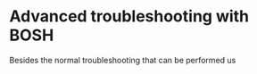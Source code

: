 
# Advanced troubleshooting with BOSH

Besides the normal troubleshooting that can be performed us
<!--stackedit_data:
eyJoaXN0b3J5IjpbMjAwNzQxODkwNF19
-->